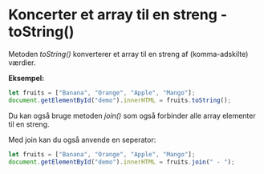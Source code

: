 # Koncerter et array til en streng - toString()

Metoden *toString()* konverterer et array til en streng af (komma-adskilte) værdier.

**Eksempel:**
```js
let fruits = ["Banana", "Orange", "Apple", "Mango"];
document.getElementById("demo").innerHTML = fruits.toString();
```
Du kan også bruge metoden *join()* som også forbinder alle array elementer til en streng.

Med join kan du også anvende en seperator:

```js
let fruits = ["Banana", "Orange", "Apple", "Mango"];
document.getElementById("demo").innerHTML = fruits.join(" - ");
```

